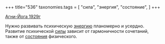+++
title="536"
taxonomies.tags = [
 "сила",
 "энергия",
 "состояние",
]
+++

[Агни-Йога 1929г](/agni/1929)

Нужно развивать психическую [энергию](/tags/энергия) планомерно и усердно. Развитие психической [силы](/tags/сила) зависит от гармоничности сочетаний, также от [состояния](/tags/состояние) физического.